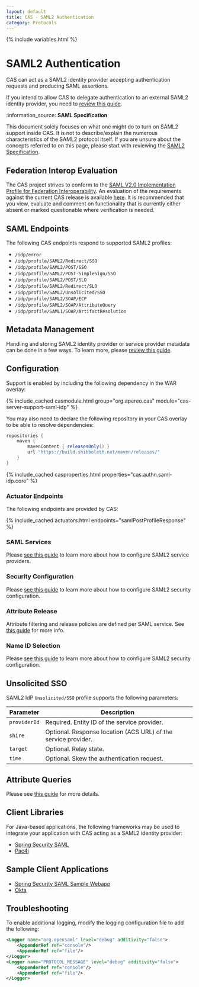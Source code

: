 ```yaml
---
layout: default
title: CAS - SAML2 Authentication
category: Protocols
---
```

{% include variables.html %}

# SAML2 Authentication

CAS can act as a SAML2 identity provider accepting authentication requests and producing SAML assertions.

If you intend to allow CAS to delegate authentication to an external SAML2 identity provider, you need to [review this guide](../integration/Delegate-Authentication.html).

<div class="alert alert-info">:information_source: <strong>SAML Specification</strong><p>This document solely focuses on what one might do to turn on SAML2 
support inside CAS. It is not to describe/explain the numerous characteristics of the SAML2 protocol itself. If you are unsure 
about the concepts referred to on this page, please start with reviewing 
the <a href="http://docs.oasis-open.org/security/saml/Post2.0/sstc-saml-tech-overview-2.0.html">SAML2 Specification</a>.</p></div>

## Federation Interop Evaluation

The CAS project strives to conform to the [SAML V2.0 Implementation Profile for Federation Interoperability](https://kantarainitiative.github.io/SAMLprofiles/fedinterop.html). An 
evaluation of the requirements against the current CAS release is available [here](https://docs.google.com/spreadsheets/d/1NYN5n6AaNxz0UxwkzIDuXMYL1JUKNZZlSzLZEDUw4Aw/edit?usp=sharing). It 
is recommended that you view, evaluate and comment on functionality that is currently either absent or marked questionable where verification is needed.

## SAML Endpoints

The following CAS endpoints respond to supported SAML2 profiles:

- `/idp/error`
- `/idp/profile/SAML2/Redirect/SSO`
- `/idp/profile/SAML2/POST/SSO`
- `/idp/profile/SAML2/POST-SimpleSign/SSO`
- `/idp/profile/SAML2/POST/SLO`
- `/idp/profile/SAML2/Redirect/SLO`
- `/idp/profile/SAML2/Unsolicited/SSO`
- `/idp/profile/SAML2/SOAP/ECP`
- `/idp/profile/SAML2/SOAP/AttributeQuery`
- `/idp/profile/SAML1/SOAP/ArtifactResolution`

## Metadata Management

Handling and storing SAML2 identity provider or service provider metadata 
can be done in a few ways. To learn more, please [review this guide](../installation/Configuring-SAML2-DynamicMetadata.html).

## Configuration

Support is enabled by including the following dependency in the WAR overlay:

{% include_cached casmodule.html group="org.apereo.cas" module="cas-server-support-saml-idp" %}

You may also need to declare the following repository in
your CAS overlay to be able to resolve dependencies:

```groovy
repositories {
    maven { 
        mavenContent { releasesOnly() }
        url "https://build.shibboleth.net/maven/releases/" 
    }
}
```

{% include_cached casproperties.html properties="cas.authn.saml-idp.core" %}

### Actuator Endpoints

The following endpoints are provided by CAS:

{% include_cached actuators.html endpoints="samlPostProfileResponse" %}

### SAML Services

Please [see this guide](../services/SAML2-Service-Management.html) to learn more 
about how to configure SAML2 service providers.

### Security Configuration

Please [see this guide](../installation/Configuring-SAML2-Security.html) to learn more
about how to configure SAML2 security configuration.

### Attribute Release

Attribute filtering and release policies are defined per SAML service. See [this guide](../installation/Configuring-SAML2-Attribute-Release.html) for more info.

### Name ID Selection

Please [see this guide](../installation/Configuring-SAML2-NameID.html) to learn more
about how to configure SAML2 security configuration.
  
## Unsolicited SSO

SAML2 IdP `Unsolicited/SSO` profile supports the following parameters:

| Parameter    | Description                                                    |
|--------------|----------------------------------------------------------------|
| `providerId` | Required. Entity ID of the service provider.                   |
| `shire`      | Optional. Response location (ACS URL) of the service provider. |
| `target`     | Optional. Relay state.                                         |
| `time`       | Optional. Skew the authentication request.                     |

## Attribute Queries

Please see [this guide](../installation/Configuring-SAML2-AttributeQuery.html) for more details.


## Client Libraries

For Java-based applications, the following frameworks may be used to integrate your application with CAS acting as a SAML2 identity provider:

- [Spring Security SAML](https://docs.spring.io/spring-security/reference)
- [Pac4j](http://www.pac4j.org/docs/clients/saml.html)

## Sample Client Applications

- [Spring Security SAML Sample Webapp](https://github.com/apereo/saml2-sample-java-webapp)
- [Okta](https://developer.okta.com/standards/SAML/setting_up_a_saml_application_in_okta)

## Troubleshooting

To enable additional logging, modify the logging configuration file to add the following:

```xml
<Logger name="org.opensaml" level="debug" additivity="false">
    <AppenderRef ref="console"/>
    <AppenderRef ref="file"/>
</Logger>
<Logger name="PROTOCOL_MESSAGE" level="debug" additivity="false">
    <AppenderRef ref="console"/>
    <AppenderRef ref="file"/>
</Logger>
```
